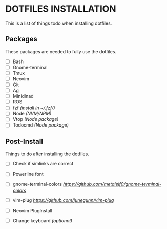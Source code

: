# DOTFILES INSTALLATION
This is a list of things todo when installing dotfiles.

## Packages
These packages are needed to fully use the dotfiles.
  - [ ] Bash
  - [ ] Gnome-terminal
  - [ ] Tmux
  - [ ] Neovim
  - [ ] Git
  - [ ] Ag
  - [ ] Minidlnad
  - [ ] ROS
  - [ ] fzf _(install in ~/.fzf/)_
  - [ ] Node _(NVM/NPM)_
  - [ ] Vtop _(Node package)_
  - [ ] Todocmd _(Node package)_

## Post-Install
Things to do after installing the dotfiles.
  - [ ] Check if simlinks are correct
  - [ ] Powerline font
  - [ ] gnome-terminal-colors _https://github.com/metalelf0/gnome-terminal-colors_
  - [ ] vim-plug _https://github.com/junegunn/vim-plug_
  - [ ] Neovim PlugInstall
  - [ ] Change keyboard _(optional)_

